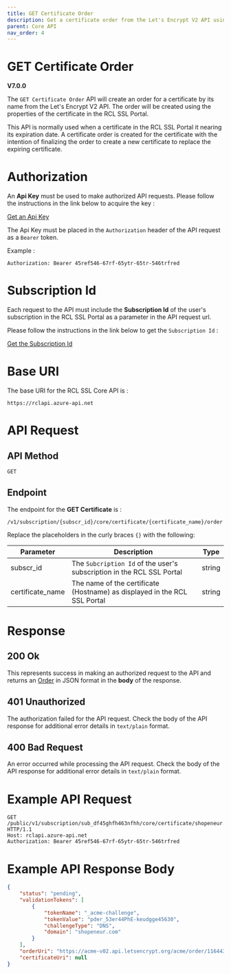 ```yaml
---
title: GET Certificate Order
description: Get a certificate order from the Let's Encrypt V2 API using the RCL SSL Core API
parent: Core API
nav_order: 4
---
```


# GET Certificate Order
**V7.0.0**

The ``GET Certificate Order`` API will create an order for a certificate by its name from the Let's Encrypt V2 API. The order will be created using the properties of the certificate in the RCL SSL Portal.

This API is normally used when a certificate in the RCL SSL Portal it nearing its expiration date. A certificate order is created for the certificate with the intention of finalizing the order to create a new certificate to replace the expiring certificate.

# Authorization

An **Api Key** must be used to make authorized API requests. Please follow the instructions in the link below to acquire the key :

[Get an Api Key](./authorization.md)

The Api Key must be placed in the ``Authorization`` header of the API request as a ``Bearer`` token.

Example :
```
Authorization: Bearer 45ref546-67rf-65ytr-65tr-546trfred
```

# Subscription Id

Each request to the API must include the **Subscription Id** of the user's subscription in the RCL SSL Portal as a parameter in the API request url.

Please follow the instructions in the link below to get the ``Subscription Id`` :

[Get the Subscription Id](subscription-id.md)

# Base URI

The base URI for the RCL SSL Core API is :
```
https://rclapi.azure-api.net
```

# API Request

## API Method

``GET``

## Endpoint 
The endpoint for the **GET Certificate** is :

```
/v1/subscription/{subscr_id}/core/certificate/{certificate_name}/order
```

Replace the placeholders in the curly braces ``{}`` with the following:

| Parameter | Description |Type
| --- | --- |--- |
|subscr_id  | The ``Subcription Id`` of the user's subscription in the RCL SSL Portal |string|
|certificate_name  | The name of the certificate (Hostname) as displayed in the RCL SSL Portal | string |

# Response

## 200 Ok

This represents success in making an authorized request to the API and returns an [Order](./model.md#order) in JSON format in the **body** of the response. 

## 401 Unauthorized

The authorization failed for the API request. Check the body of the API response for additional error details in ``text/plain`` format.

## 400 Bad Request

An error occurred while processing the API request. Check the body of the API response for additional error details in ``text/plain`` format.

# Example API Request

```
GET /public/v1/subscription/sub_df45ghfh463nfhh/core/certificate/shopeneur.com/order HTTP/1.1
Host: rclapi.azure-api.net
Authorization: Bearer 45ref546-67rf-65ytr-65tr-546trfred
```

# Example API Response Body

```json
{
    "status": "pending",
    "validationTokens": [
        {
            "tokenName": "_acme-challenge",
            "tokenValue": "pder_53er44PhE-keudgge45630",
            "challengeType": "DNS",
            "domain": "shopeneur.com"
        }
    ],
    "orderUri": "https://acme-v02.api.letsencrypt.org/acme/order/116443104/10567267084",
    "certificateUri": null
}
```